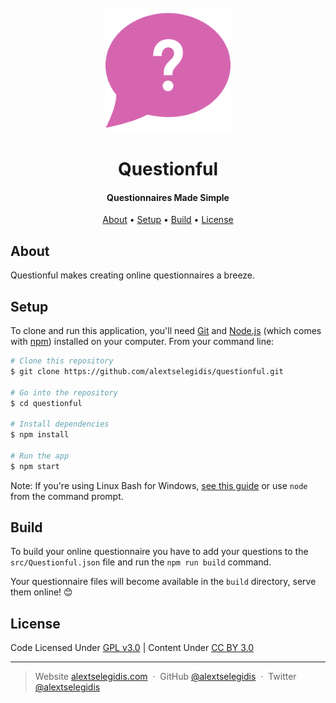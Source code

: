 <h1 align="center">
    <br>
        <a href="https://alextselegidis.com/get/questionful">
            <img src="https://raw.githubusercontent.com/alextselegidis/questionful/master/questionful.png" alt="Questionful" width="200">
        </a>
        <br>
        <br>
        Questionful
    <br>
</h1>

<h4 align="center">
    Questionnaires Made Simple 
</h4>

<p align="center">
  <a href="#about">About</a> •
  <a href="#setup">Setup</a> •
  <a href="#build">Build</a> •
  <a href="#license">License</a>
</p>

## About

Questionful makes creating online questionnaires a breeze.

## Setup

To clone and run this application, you'll need [Git](https://git-scm.com) and [Node.js](https://nodejs.org/en/download/) 
(which comes with [npm](http://npmjs.com)) installed on your computer. From your command line:

```bash
# Clone this repository
$ git clone https://github.com/alextselegidis/questionful.git

# Go into the repository
$ cd questionful

# Install dependencies
$ npm install

# Run the app
$ npm start
```

Note: If you're using Linux Bash for Windows, [see this guide](https://www.howtogeek.com/261575/how-to-run-graphical-linux-desktop-applications-from-windows-10s-bash-shell/) or use `node` from the command prompt.

## Build

To build your online questionnaire you have to add your questions to the 
`src/Questionful.json` file and run the `npm run build` command. 

Your questionnaire files will become available in the `build` directory, 
serve them online! 😊

## License 

Code Licensed Under [GPL v3.0](https://www.gnu.org/licenses/gpl-3.0.en.html) | Content Under [CC BY 3.0](https://creativecommons.org/licenses/by/3.0/)

---

> Website [alextselegidis.com](https://alextselegidis.com) &nbsp;&middot;&nbsp;
> GitHub [@alextselegidis](https://github.com/alextselegidis) &nbsp;&middot;&nbsp;
> Twitter [@alextselegidis](https://twitter.com/AlexTselegidis)
